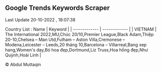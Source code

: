 

## Google Trends Keywords Scraper 
 
Last Update 20-10-2022 , 18:07:38

Country List :
 Name  | Keyword |
| ------------- | ------------- |
| VIETNAM | The International 2022,MU,Chúc 20/10,Premier League,Black Adam,Thiệp 20-10,Chelsea – Man Utd,Fulham – Aston Villa,Cremonese – Modena,Leicester – Leeds,20 tháng 10,Barcelona – Villarreal,Bang xep hang,Women's day,Bó hoa đẹp,Dortmund,Liz Truss,Hoa hồng đẹp,Như Quỳnh,Hoài Linh |



© Abdul Muttaqin 
